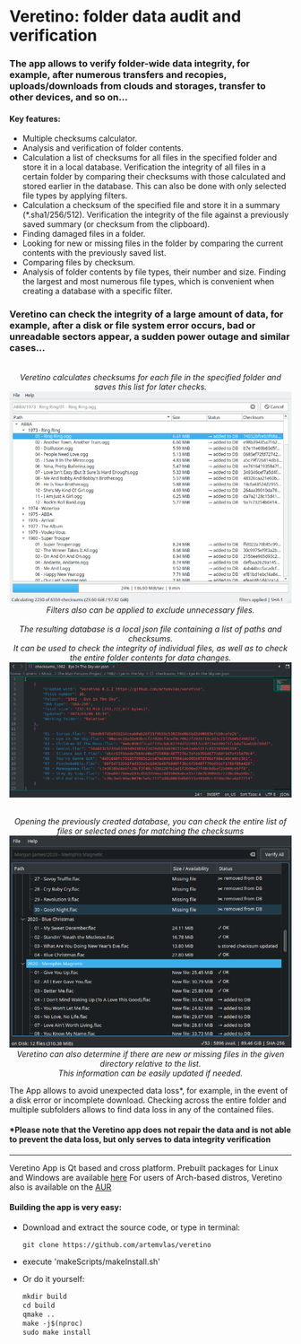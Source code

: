 # Veretino: folder data audit and verification
### The app allows to verify folder-wide data integrity, for example, after numerous transfers and recopies, uploads/downloads from clouds and storages, transfer to other devices, and so on...

#### Key features:
* Multiple checksums calculator.
* Analysis and verification of folder contents.
* Calculation a list of checksums for all files in the specified folder and store it in a local database. Verification the integrity of all files in a certain folder by comparing their checksums with those calculated and stored earlier in the database. This can also be done with only selected file types by applying filters.
* Calculation a checksum of the specified file and store it in a summary (*.sha1/256/512). Verification the integrity of the file against a previously saved summary (or checksum from the clipboard).
* Finding damaged files in a folder.
* Looking for new or missing files in the folder by comparing the current contents with the previously saved list.
* Comparing files by checksum.
* Analysis of folder contents by file types, their number and size. Finding the largest and most numerous file types, which is convenient when creating a database with a specific filter.

### Veretino can check the integrity of a large amount of data, for example, after a disk or file system error occurs, bad or unreadable sectors appear, a sudden power outage and similar cases...
<p align="center">
  <br><em>Veretino calculates checksums for each file in the specified folder and saves this list for later checks.</em>
  <br><img src="screenshots/veretino_mainview.png">
  <br><em>Filters also can be applied to exclude unnecessary files.</em>
  <br>
  <br><em>The resulting database is a local json file containing a list of paths and checksums.
  <br>It can be used to check the integrity of individual files, as well as to check the entire folder contents for data changes.</em>
  <br><img src="screenshots/jsondb_example.png">
</p>

<p align="center">
  <br><em>Opening the previously created database, you can check the entire list of files or selected ones for matching the checksums</em>
  <br><img src="screenshots/veretino_newlost.png">
  <br><em>Veretino can also determine if there are new or missing files in the given directory relative to the list.
  <br>This information can be easily updated if needed.</em>
</p>

The App allows to avoid unexpected data loss*, for example, in the event of a disk error or incomplete download. Checking across the entire folder and multiple subfolders allows to find data loss in any of the contained files.

#### *Please note that the Veretino app does not repair the data and is not able to prevent the data loss, but only serves to data integrity verification
---
Veretino App is Qt based and cross platform. Prebuilt packages for Linux and Windows are available [here](https://github.com/artemvlas/veretino/releases)
For users of Arch-based distros, Veretino also is available on the [AUR](https://aur.archlinux.org/packages/veretino)  

#### Building the app is very easy:
* Download and extract the source code, or type in terminal:

      git clone https://github.com/artemvlas/veretino
* execute 'makeScripts/makeInstall.sh'
* Or do it yourself:

      mkdir build
      cd build
      qmake ..
      make -j$(nproc)
      sudo make install
